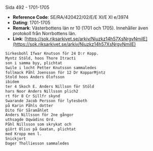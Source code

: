 Sida 492 - 1701-1705

- **Reference Code**: SE/RA/420422/02/E/E XI/E XI e/3974
- **Dating**: 1701-1705
- **Remark**: Västerbottens län nr 10 (1701 och 1705). Innehåller även protokoll från Norrbottens län.
- **Link**: [https://sok.riksarkivet.se/arkiv/Niuzkz14h57XsNrgvNmilE](https://sok.riksarkivet.se/arkiv/Niuzkz14h57XsNrgvNmilE)

```txt linenums="1"
Sirkesbohl Ifwar Knutson för 24 D:r Kopp.
Myntz Stöld, hoos Thore Itracti
son i samma byy, plichtat
Swile i locht Petter Knutsson sammaledes
follmack Påhl Joensson för 12 Dr KopparMjntz
Stold hoos Anders Olofsson
ibidem
ter 4 Skoch E. Anders Nillson för Stöld
hars Noor Anders Nillsson plich2
rt för 8 Cr Sillfr skynd
Swarande Jacob Persson för lytesboth
på Karin Påhls dotter
Dito för Såramåhlet
Anders Nillsson för 2ne gångor
uthsagde Oqwädins Ord.
Påhl Nillsson som skrykat och
giört Olius på Gaatan, plichtat
med Kropp men l.
Snickjort
Dager Tholliesson sammaledes
```

